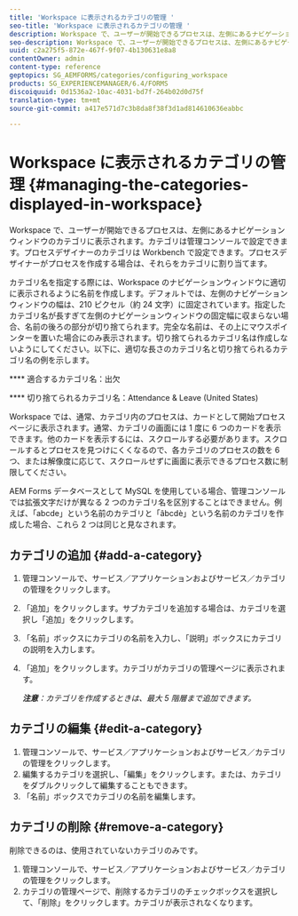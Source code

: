 ```yaml
---
title: 'Workspace に表示されるカテゴリの管理 '
seo-title: 'Workspace に表示されるカテゴリの管理 '
description: Workspace で、ユーザーが開始できるプロセスは、左側にあるナビゲーションウィンドウのカテゴリに表示されます。Workspace に表示されるこれらのカテゴリの管理方法について説明します。
seo-description: Workspace で、ユーザーが開始できるプロセスは、左側にあるナビゲーションウィンドウのカテゴリに表示されます。Workspace に表示されるこれらのカテゴリの管理方法について説明します。
uuid: c2a275f5-872e-467f-9f07-4b130631e8a8
contentOwner: admin
content-type: reference
geptopics: SG_AEMFORMS/categories/configuring_workspace
products: SG_EXPERIENCEMANAGER/6.4/FORMS
discoiquuid: 0d1536a2-10ac-4031-bd7f-264b02d0d75f
translation-type: tm+mt
source-git-commit: a417e571d7c3b8da8f38f3d1ad814610636eabbc

---
```



# Workspace に表示されるカテゴリの管理 {#managing-the-categories-displayed-in-workspace}

Workspace で、ユーザーが開始できるプロセスは、左側にあるナビゲーションウィンドウのカテゴリに表示されます。カテゴリは管理コンソールで設定できます。プロセスデザイナーのカテゴリは Workbench で設定できます。プロセスデザイナーがプロセスを作成する場合は、それらをカテゴリに割り当てます。

カテゴリ名を指定する際には、Workspace のナビゲーションウィンドウに適切に表示されるように名前を作成します。デフォルトでは、左側のナビゲーションウィンドウの幅は、210 ピクセル（約 24 文字）に固定されています。指定したカテゴリ名が長すぎて左側のナビゲーションウィンドウの固定幅に収まらない場合、名前の後ろの部分が切り捨てられます。完全な名前は、その上にマウスポインターを置いた場合にのみ表示されます。切り捨てられるカテゴリ名は作成しないようにしてください。以下に、適切な長さのカテゴリ名と切り捨てられるカテゴリ名の例を示します。

**** 適合するカテゴリ名：出欠

**** 切り捨てられるカテゴリ名：Attendance &amp; Leave (United States)

Workspace では、通常、カテゴリ内のプロセスは、カードとして開始プロセスページに表示されます。通常、カテゴリの画面には 1 度に 6 つのカードを表示できます。他のカードを表示するには、スクロールする必要があります。スクロールするとプロセスを見つけにくくなるので、各カテゴリのプロセスの数を 6 つ、または解像度に応じて、スクロールせずに画面に表示できるプロセス数に制限してください。

AEM Forms データベースとして MySQL を使用している場合、管理コンソールでは拡張文字だけが異なる 2 つのカテゴリ名を区別することはできません。例えば、「abcde」という名前のカテゴリと「âbcdè」という名前のカテゴリを作成した場合、これら 2 つは同じと見なされます。

## カテゴリの追加 {#add-a-category}

1. 管理コンソールで、サービス／アプリケーションおよびサービス／カテゴリの管理をクリックします。
1. 「追加」をクリックします。サブカテゴリを追加する場合は、カテゴリを選択し「追加」をクリックします。
1. 「名前」ボックスにカテゴリの名前を入力し、「説明」ボックスにカテゴリの説明を入力します。
1. 「追加」をクリックします。カテゴリがカテゴリの管理ページに表示されます。

   ***注意&#x200B;**：カテゴリを作成するときは、最大 5 階層まで追加できます。*

## カテゴリの編集 {#edit-a-category}

1. 管理コンソールで、サービス／アプリケーションおよびサービス／カテゴリの管理をクリックします。
1. 編集するカテゴリを選択し、「編集」をクリックします。または、カテゴリをダブルクリックして編集することもできます。
1. 「名前」ボックスでカテゴリの名前を編集します。

## カテゴリの削除 {#remove-a-category}

削除できるのは、使用されていないカテゴリのみです。

1. 管理コンソールで、サービス／アプリケーションおよびサービス／カテゴリの管理をクリックします。
1. カテゴリの管理ページで、削除するカテゴリのチェックボックスを選択して、「削除」をクリックします。カテゴリが表示されなくなります。

